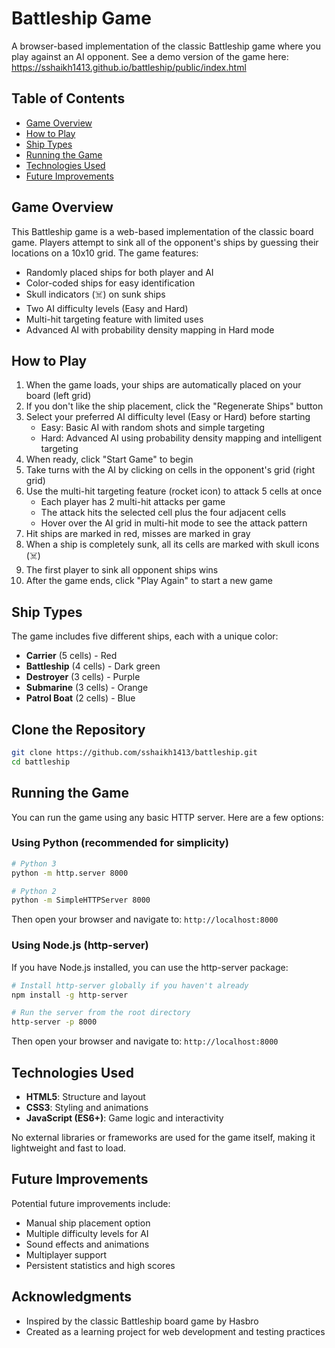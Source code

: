 # Battleship Game

A browser-based implementation of the classic Battleship game where you play against an AI opponent. See a demo version of the game here: https://sshaikh1413.github.io/battleship/public/index.html

## Table of Contents
- [Game Overview](#game-overview)
- [How to Play](#how-to-play)
- [Ship Types](#ship-types)
- [Running the Game](#running-the-game)
- [Technologies Used](#technologies-used)
- [Future Improvements](#future-improvements)

## Game Overview

This Battleship game is a web-based implementation of the classic board game. Players attempt to sink all of the opponent's ships by guessing their locations on a 10x10 grid. The game features:

- Randomly placed ships for both player and AI
- Color-coded ships for easy identification
- Skull indicators (☠️) on sunk ships
- Two AI difficulty levels (Easy and Hard)
- Multi-hit targeting feature with limited uses
- Advanced AI with probability density mapping in Hard mode

## How to Play

1. When the game loads, your ships are automatically placed on your board (left grid)
2. If you don't like the ship placement, click the "Regenerate Ships" button
3. Select your preferred AI difficulty level (Easy or Hard) before starting
   - Easy: Basic AI with random shots and simple targeting
   - Hard: Advanced AI using probability density mapping and intelligent targeting
4. When ready, click "Start Game" to begin
5. Take turns with the AI by clicking on cells in the opponent's grid (right grid)
6. Use the multi-hit targeting feature (rocket icon) to attack 5 cells at once
   - Each player has 2 multi-hit attacks per game
   - The attack hits the selected cell plus the four adjacent cells
   - Hover over the AI grid in multi-hit mode to see the attack pattern
7. Hit ships are marked in red, misses are marked in gray
8. When a ship is completely sunk, all its cells are marked with skull icons (☠️)
9. The first player to sink all opponent ships wins
10. After the game ends, click "Play Again" to start a new game

## Ship Types

The game includes five different ships, each with a unique color:

- **Carrier** (5 cells) - Red
- **Battleship** (4 cells) - Dark green
- **Destroyer** (3 cells) - Purple
- **Submarine** (3 cells) - Orange
- **Patrol Boat** (2 cells) - Blue

## Clone the Repository

```bash
git clone https://github.com/sshaikh1413/battleship.git
cd battleship
```

## Running the Game

You can run the game using any basic HTTP server. Here are a few options:

### Using Python (recommended for simplicity)

```bash
# Python 3
python -m http.server 8000

# Python 2
python -m SimpleHTTPServer 8000
```

Then open your browser and navigate to: `http://localhost:8000`

### Using Node.js (http-server)

If you have Node.js installed, you can use the http-server package:

```bash
# Install http-server globally if you haven't already
npm install -g http-server

# Run the server from the root directory
http-server -p 8000
```

Then open your browser and navigate to: `http://localhost:8000`

## Technologies Used

- **HTML5**: Structure and layout
- **CSS3**: Styling and animations
- **JavaScript (ES6+)**: Game logic and interactivity

No external libraries or frameworks are used for the game itself, making it lightweight and fast to load.

## Future Improvements

Potential future improvements include:
- Manual ship placement option
- Multiple difficulty levels for AI
- Sound effects and animations
- Multiplayer support
- Persistent statistics and high scores

## Acknowledgments

- Inspired by the classic Battleship board game by Hasbro
- Created as a learning project for web development and testing practices
